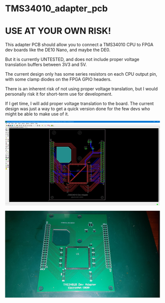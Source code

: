 # TMS34010_adapter_pcb

# USE AT YOUR OWN RISK!

This adapter PCB should allow you to connect a TMS34010 CPU to FPGA dev boards like the DE10 Nano, and maybe the DE0.

But it is currently UNTESTED, and does not include proper voltage translation buffers between 3V3 and 5V.

The current design only has some series resistors on each CPU output pin, with some clamp diodes on the FPGA GPIO headers.

There is an inherent risk of not using proper voltage translation, but I would personally risk it for short-term use for development.

If I get time, I will add proper voltage translation to the board.
The current design was just a way to get a quick version done for the few devs who might be able to make use of it.

![Eagle PCB screenshot](images/Eagle_PCB_screenshot.png)

![PCB photo, older proto](images/PCB_photo_older.jpg)

